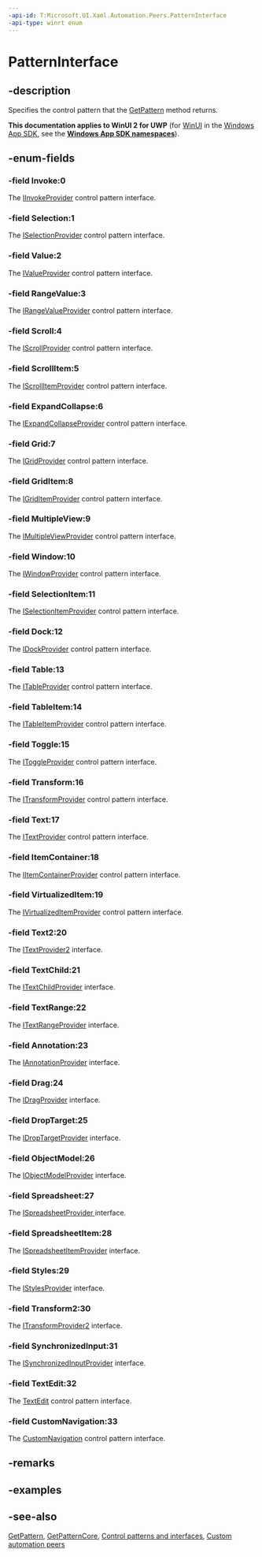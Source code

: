 ```yaml
---
-api-id: T:Microsoft.UI.Xaml.Automation.Peers.PatternInterface
-api-type: winrt enum
---
```


<!-- Enumeration syntax
public enum Windows.UI.Xaml.Automation.Peers.PatternInterface : int
-->

# PatternInterface

## -description
Specifies the control pattern that the [GetPattern](automationpeer_getpattern_1700082720.md) method returns.

**This documentation applies to WinUI 2 for UWP** (for [WinUI](/windows/apps/winui/winui3/) in the [Windows App SDK](/windows/apps/windows-app-sdk/), see the **[Windows App SDK namespaces](/windows/windows-app-sdk/api/winrt/)**).

## -enum-fields
### -field Invoke:0
The [IInvokeProvider](../microsoft.ui.xaml.automation.provider/iinvokeprovider.md) control pattern interface.

### -field Selection:1
The [ISelectionProvider](../microsoft.ui.xaml.automation.provider/iselectionprovider.md) control pattern interface.

### -field Value:2
The [IValueProvider](../microsoft.ui.xaml.automation.provider/ivalueprovider.md) control pattern interface.

### -field RangeValue:3
The [IRangeValueProvider](../microsoft.ui.xaml.automation.provider/irangevalueprovider.md) control pattern interface.

### -field Scroll:4
The [IScrollProvider](../microsoft.ui.xaml.automation.provider/iscrollprovider.md) control pattern interface.

### -field ScrollItem:5
The [IScrollItemProvider](../microsoft.ui.xaml.automation.provider/iscrollitemprovider.md) control pattern interface.

### -field ExpandCollapse:6
The [IExpandCollapseProvider](../microsoft.ui.xaml.automation.provider/iexpandcollapseprovider.md) control pattern interface.

### -field Grid:7
The [IGridProvider](../microsoft.ui.xaml.automation.provider/igridprovider.md) control pattern interface.

### -field GridItem:8
The [IGridItemProvider](../microsoft.ui.xaml.automation.provider/igriditemprovider.md) control pattern interface.

### -field MultipleView:9
The [IMultipleViewProvider](../microsoft.ui.xaml.automation.provider/imultipleviewprovider.md) control pattern interface.

### -field Window:10
The [IWindowProvider](../microsoft.ui.xaml.automation.provider/iwindowprovider.md) control pattern interface.

### -field SelectionItem:11
The [ISelectionItemProvider](../microsoft.ui.xaml.automation.provider/iselectionitemprovider.md) control pattern interface.

### -field Dock:12
The [IDockProvider](../microsoft.ui.xaml.automation.provider/idockprovider.md) control pattern interface.

### -field Table:13
The [ITableProvider](../microsoft.ui.xaml.automation.provider/itableprovider.md) control pattern interface.

### -field TableItem:14
The [ITableItemProvider](../microsoft.ui.xaml.automation.provider/itableitemprovider.md) control pattern interface.

### -field Toggle:15
The [IToggleProvider](../microsoft.ui.xaml.automation.provider/itoggleprovider.md) control pattern interface.

### -field Transform:16
The [ITransformProvider](../microsoft.ui.xaml.automation.provider/itransformprovider.md) control pattern interface.

### -field Text:17
The [ITextProvider](../microsoft.ui.xaml.automation.provider/itextprovider.md) control pattern interface.

### -field ItemContainer:18
The [IItemContainerProvider](../microsoft.ui.xaml.automation.provider/iitemcontainerprovider.md) control pattern interface.

### -field VirtualizedItem:19
The [IVirtualizedItemProvider](../microsoft.ui.xaml.automation.provider/ivirtualizeditemprovider.md) control pattern interface.

### -field Text2:20
The [ITextProvider2](../microsoft.ui.xaml.automation.provider/itextprovider2.md) interface.

### -field TextChild:21
The [ITextChildProvider](../microsoft.ui.xaml.automation.provider/itextchildprovider.md) interface.

### -field TextRange:22
The [ITextRangeProvider](../microsoft.ui.xaml.automation.provider/itextrangeprovider.md) interface.

### -field Annotation:23
The [IAnnotationProvider](../microsoft.ui.xaml.automation.provider/iannotationprovider.md) interface.

### -field Drag:24
The [IDragProvider](../microsoft.ui.xaml.automation.provider/idragprovider.md) interface.

### -field DropTarget:25
The [IDropTargetProvider](../microsoft.ui.xaml.automation.provider/idroptargetprovider.md) interface.

### -field ObjectModel:26
The [IObjectModelProvider](../microsoft.ui.xaml.automation.provider/iobjectmodelprovider.md) interface.

### -field Spreadsheet:27
The [ISpreadsheetProvider ](../microsoft.ui.xaml.automation.provider/ispreadsheetprovider.md) interface.

### -field SpreadsheetItem:28
The [ISpreadsheetItemProvider](../microsoft.ui.xaml.automation.provider/ispreadsheetitemprovider.md) interface.

### -field Styles:29
The [IStylesProvider](../microsoft.ui.xaml.automation.provider/istylesprovider.md) interface.

### -field Transform2:30
The [ITransformProvider2](../microsoft.ui.xaml.automation.provider/itransformprovider2.md) interface.

### -field SynchronizedInput:31
The [ISynchronizedInputProvider](../microsoft.ui.xaml.automation.provider/isynchronizedinputprovider.md) interface.

### -field TextEdit:32
The [TextEdit](/windows/desktop/api/uiautomationcore/nn-uiautomationcore-itexteditprovider) control pattern interface.

### -field CustomNavigation:33
The [CustomNavigation](../microsoft.ui.xaml.automation.provider/icustomnavigationprovider.md) control pattern interface.

## -remarks

## -examples

## -see-also
[GetPattern](automationpeer_getpattern_1700082720.md), [GetPatternCore](automationpeer_getpatterncore_1496339248.md), [Control patterns and interfaces](/windows/uwp/accessibility/control-patterns-and-interfaces), [Custom automation peers](/windows/uwp/accessibility/custom-automation-peers)
